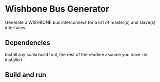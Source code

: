 # Wishbone Bus Generator

Generate a WISHBONE bus interconnect for a list of master(s) and slave(s) interfaces

## Dependencies

Install any scala build tool, the rest of the readme assume you have `sbt` installed

## Build and run

